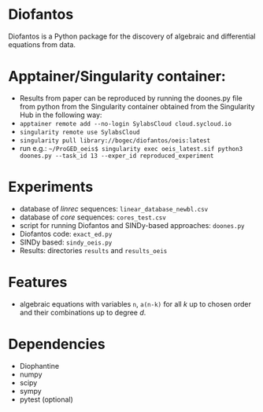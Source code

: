 # Diofantos

Diofantos is a Python package for the discovery of algebraic and differential equations from data.

# Apptainer/Singularity container:
- Results from paper can be reproduced by running the doones.py file from python from the Singularity container obtained 
  from the Singularity Hub in the following way:
- `apptainer remote add --no-login SylabsCloud cloud.sycloud.io`
- `singularity remote use SylabsCloud`
- `singularity pull library://bogec/diofantos/oeis:latest`
- run e.g.: `~/ProGED_oeis$ singularity exec oeis_latest.sif python3 doones.py --task_id 13 --exper_id reproduced_experiment`

# Experiments
- database of _linrec_ sequences: `linear_database_newbl.csv`
- database of _core_ sequences: `cores_test.csv`
- script for running Diofantos and SINDy-based approaches: `doones.py`
- Diofantos code: `exact_ed.py`
- SINDy based: `sindy_oeis.py`
- Results: directories `results` and `results_oeis`
<!-- %from paper. --> 

# Features
- algebraic equations with variables `n`, `a(n-k)` for all *k* up to chosen order and
their combinations up to degree *d*.

# Dependencies
- Diophantine
- numpy
- scipy
- sympy
- pytest (optional)

<!-- # Setup -->
<!-- You can install the package directly from the git repository: -->
<!-- ```python3 -->
<!-- pip install git+https://github.com/brencej/ProGED -->
<!-- ``` -->

<!-- # Automated testing -->
<!-- To check whether the installation works, run automated tests by calling -->
<!-- ``` -->
<!-- cd ProGED/tests/ -->
<!-- py.test -->
<!-- ``` -->
<!-- or alternatively, -->
<!-- ``` -->
<!-- python3 -m pytest -->
<!-- ``` -->

<!-- # Usage example -->
<!-- First, generate data for a simple 1-dimensional problem: -->
<!-- ```python3 -->
<!-- import numpy as np -->

<!-- def f(x): -->
<!--     return 2.0 * (x + 0.3) -->
	
<!-- X = np.linspace(-1, 1, 20).reshape(-1,1) -->
<!-- Y = f(X).reshape(-1,1) -->
<!-- data = np.hstack((X,Y)) -->
<!-- ``` -->
<!-- ProGED provides an interface for common usage through the class EqDisco: -->
<!-- ```python3 -->
<!-- from ProGED import EqDisco -->

<!-- ED = EqDisco(data = data, -->
<!--              sample_size = 5, -->
<!--              verbosity = 1) -->
<!-- ``` -->
<!-- The algorithm has two main steps: generating the models and fiting the models: -->
<!-- ```python3 -->
<!-- print(ED.generate_models()) -->
<!-- print(ED.fit_models()) -->
<!-- ``` -->
<!-- Retrieve the best performing models by: -->
<!-- ```python3 -->
<!-- print(ED.get_results()) -->
<!-- ``` -->
<!-- Some basic statistics on the sample of models can be computed by: -->
<!-- ```python3 -->
<!-- print(ED.get_stats()) -->
<!-- ``` -->
<!-- See the paper referenced below for more details. -->

<!-- # Citation -->
<!-- ``` -->
<!-- @misc{brence2020ProGED, -->
<!--     title={Probabilistic Grammars for Equation Discovery}, -->
<!--     author={Jure Brence and Ljupčo Todorovski and Sašo Džeroski}, -->
<!--     year={2020}, -->
<!--     eprint={2012.00428}, -->
<!--     archivePrefix={arXiv}, -->
<!--     primaryClass={cs.LG} -->
<!-- } -->
<!-- ``` -->


<!-- # Usage details -->
<!-- Probabilistic grammar-based equation discovery can be decomposed to a number of separate steps and components, --> 
<!-- represented by different modules in ProGED. --> 

<!-- ## Module descriptions --> 

<!-- ### Equation discoverer (ProGED.equation_discoverer.py) -->
<!-- The highest level module, providing an interface to all the other components. Simplifies the processed -->
<!-- of setting up the equation discovery workflow and initalizing other modules. --> 

<!-- Usage: Set up the equation discovery task and the settings for the various modules and pass them when -->
<!-- creating the EqDisco instance. Then call EqDisco.generate_models and Eq.Disco.fit_models. -->
<!-- You can give the constructor the settings you wish to change as keywords, and let the constructor create -->
<!-- the intances for all other modules. Alternatively, you can ignore most keywords, create the module --> 
<!-- instances yourself and pass them to the constructor. -->

<!-- ### Task (ProGED.task.py) -->
<!-- A simple class to represent the equation discovery task. --> 
<!-- Contains a reference to the data and information about it, -->
<!-- the task type (either algebraic or differential), metadata on the variables, etc. -->
<!-- Used by equation discoverer. -->

<!-- ### Sampling strategy (ProGED.generate.py) -->
<!-- Algorithms for the generation of candidate equations. Requires a Generator instance and produces a ModelBox instance. -->
<!-- Currently, the only supported strategy is Monte-Carlo sampling. -->

<!-- Usage: Call ProGED.generate_models with the appropriate generator instance, strategy name and generator settings. -->

<!-- ### ModelBox (ProGED.model_box.py) -->
<!-- ModelBox is a container object for candidate equations, represented by instances of Model. -->
<!-- Its core is a dictionary of Model instances, referenced by a string of respective canonical expression. -->
<!-- Also features a number of methods for the simplification and canonization of candidate equations. -->

<!-- Usage: add new models with ModelBox.add_model, access existing models as if you were using a dictionary. -->

<!-- ### Model (ProGED.model.py) -->
<!-- A Model instance describes a collection of candidate equations that simplify to the same canonical expression. -->
<!-- To be used as an item, belonging to ModelBox. -->

<!-- Usage: --> 
<!-- Create a Model by giving the constructor at least the expression string, the probability of generation -->
<!-- and the code, used to reconstruct the expression from its generator. --> 
<!-- Use add_tree to record new parse trees --> 
<!-- that derive the same expression. -->
<!--  Use set_estimated to record the results of parameter estimation. --> 
<!-- Use get_error to retrieve the error of the model. --> 
<!-- Use evaluate to use the model for evaluation. --> 
<!-- Use get_full_expr to obtain a string of the expression, with parameter values substituted. -->

<!-- ### Grammar (ProGED.generators.grammar.py) -->
<!-- The only currently supported generator type are probabilistic context-free grammars. -->
<!-- The GeneratorGrammar class equips a NLTK.PCFG with additional methods. -->

<!-- Usage: -->
<!-- Create a generator grammar by passing it the PCFG in a string form. See NLTK.PCFG for details. -->
<!-- Call generate_one to obtain a single sample expression. -->
<!-- Use count_coverage and count_trees to perform a probabilistic analysis on the grammar. -->

<!-- ### Grammar templates (ProGED.generators.grammar_construction.py) -->
<!-- ProGED provides a number of functions for the automatic construction of a GeneratorGrammar. -->
<!-- ProGED.GRAMMAR_LIBRARY provides a dictionary of the supported types of grammars. -->

<!-- Usage: Use grammar_from_template, passing it the template name --> 
<!-- and an appropriate generator_settings dict to construct a GeneratorGrammar of the chosen type. -->


<!-- ## Equation discoverer arguments -->
<!-- | Argument | Description | -->
<!-- |---|---| -->
<!-- |task (ProGED.EDTask) | Instance of EDTask, containing specifications of the equation discovery problem. If not provided, created by EqDisco based on other arguments.| -->
<!-- |data (numpy.array) | Input data of shape N x M, where N is the number of samples and M is the number of variables. Not required if 'task' is provided. | -->
<!-- |target_variable_index (int) |  Index of column in data that belongs to the target variable.Not required if 'task' is provided.| -->
<!-- |time_index (int)| Index of column in data that belongs to measurement of time. Required for differential equations, None otherwise. Not required if 'task' is provided.| -->
<!-- |variable_names (list of strings)| Names of input variables. If not provided, names will be auto-generated. Not required if 'task' is provided.| -->
<!-- |task_type (string)| Specifies type of equation being solved. See ProGED.task.TASK_TYPES for supported equation types. Default: algebraic. Not required if 'task' is provided.| -->
<!-- |success_threshold (float)| Relative root mean squared error (RRMSE), below which a model is considered to be correct. Default: 1e-8.| -->
<!-- |generator (ProGED.generators.BaseExpressionGenerator or string)| Instance of generator, deriving from BaseExpressionGenerator or a string matching a geenrator type from GENERATOR_LIBRARY. Default: 'grammar'.If string, the instance will be created by EqDisco based on other arguments.| -->
<!-- |generate_template_name (string)| If constructing a grammar from the library, use this to specify the template name. Not required if a generator instance is provided. Default: 'universal'.| -->
<!-- |variable_probabilities (list of floats)| Prior probability distribution over variable symbols. If not provided, a uniform distribution is assumed. Not required if a generator instance is provided.| -->
<!-- |generator_settings (dict)| Arguments to be passed to the generator constructor. See documentation of the specific generator for possible settings. Has no effect if a generator instance is provided.| -->
<!-- |strategy (string)| Name of sampling strategy from STRATEGY_LIBRARY. Default: 'monte-carlo'.| -->
<!-- |strategy_settings (dict)| Arguments to be passed to the chosen sampling strategy function. See documentation for the specific strategy for available options.For Monte-Carlo sampling, the most important option is: N (int): total number of candidate equations to generate-| -->
<!-- |sample_size (int)| Total number of candidate equations to sample when using Monte-Carlo. Irrelevant when strategy_settings is provided. Default: 10.| -->
<!-- |estimation_settings (dict)| Arguments to be passed to the system for parameter estimation. See documentation for ProGED.fit_models for details and available options. Optional.| -->
<!-- |verbosity (int) | Level of printout desired. 0: none, 1:info, 2+: debug. | -->


